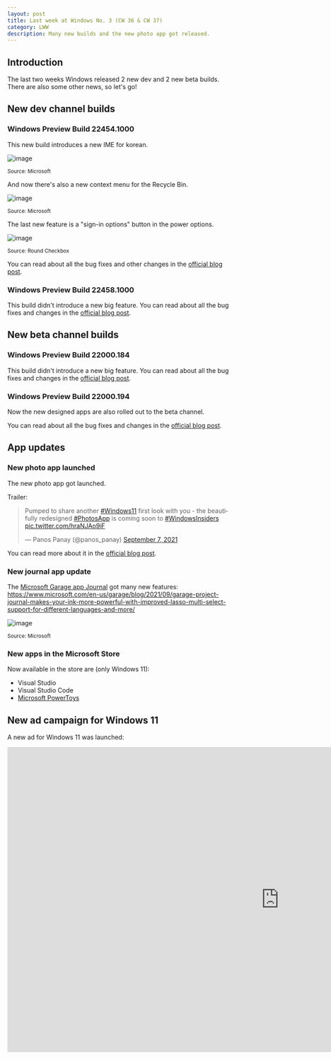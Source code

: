```yaml
---
layout: post
title: Last week at Windows No. 3 (CW 36 & CW 37)
category: LWW
description: Many new builds and the new photo app got released.
---
```


## Introduction
The last two weeks Windows released 2 new dev and 2 new beta builds. There are also some other news, so let's go!

## New dev channel builds
### Windows Preview Build 22454.1000

This new build introduces a new IME for korean. 

![image](https://user-images.githubusercontent.com/58633848/133880730-2d2d49db-6651-43c8-bbdc-d07ba4ec4aab.png)

<small>Source: Microsoft</small>

And now there's also a new context menu for the Recycle Bin.

![image](https://user-images.githubusercontent.com/58633848/133880760-b3853778-f4d9-4601-a71e-dd987c02a6df.png)

<small>Source: Microsoft</small>

The last new feature is a "sign-in options" button in the power options.

![image](https://user-images.githubusercontent.com/58633848/133881083-0c090731-9c16-4882-9af8-494e5632e619.png)

<small>Source: Round Checkbox</small>

You can read about all the bug fixes and other changes in the [official blog post](https://blogs.windows.com/windows-insider/2021/09/09/announcing-windows-11-insider-preview-build-22454/).

### Windows Preview Build 22458.1000

This build didn't introduce a new big feature. You can read about all the bug fixes and changes in the [official blog post](https://blogs.windows.com/windows-insider/2021/09/15/announcing-windows-11-insider-preview-build-22458/).

## New beta channel builds
### Windows Preview Build 22000.184
This build didn't introduce a new big feature. You can read about all the bug fixes and changes in the [official blog post](https://blogs.windows.com/windows-insider/2021/09/09/announcing-windows-11-insider-preview-build-22000-184/).

### Windows Preview Build 22000.194
Now the new designed apps are also rolled out to the beta channel.

You can read about all the bug fixes and changes in the [official blog post](https://blogs.windows.com/windows-insider/2021/09/16/announcing-windows-11-insider-preview-build-22000-194/).

## App updates
### New photo app launched

The new photo app got launched.

Trailer:

<blockquote class="twitter-tweet"><p lang="en" dir="ltr">Pumped to share another <a href="https://twitter.com/hashtag/Windows11?src=hash&amp;ref_src=twsrc%5Etfw">#Windows11</a> first look with you - the beautifully redesigned <a href="https://twitter.com/hashtag/PhotosApp?src=hash&amp;ref_src=twsrc%5Etfw">#PhotosApp</a> is coming soon to <a href="https://twitter.com/hashtag/WindowsInsiders?src=hash&amp;ref_src=twsrc%5Etfw">#WindowsInsiders</a> <a href="https://t.co/hraNJAo9iF">pic.twitter.com/hraNJAo9iF</a></p>&mdash; Panos Panay (@panos_panay) <a href="https://twitter.com/panos_panay/status/1435346853365575680?ref_src=twsrc%5Etfw">September 7, 2021</a></blockquote> <script async src="https://platform.twitter.com/widgets.js" charset="utf-8"></script>

You can read more about it in the [official blog post](https://blogs.windows.com/windows-insider/2021/09/16/redesigned-photos-app-for-windows-11-begins-rolling-out-to-windows-insiders/).

### New journal app update

The [Microsoft Garage app Journal](https://www.microsoft.com/en-us/garage/profiles/journal/) got many new features: https://www.microsoft.com/en-us/garage/blog/2021/09/garage-project-journal-makes-your-ink-more-powerful-with-improved-lasso-multi-select-support-for-different-languages-and-more/

![image](https://user-images.githubusercontent.com/58633848/133881862-2e6b032e-069c-4372-8369-52a99518722f.png)

<small>Source: Microsoft</small>

### New apps in the Microsoft Store
Now available in the store are (only Windows 11):
* Visual Studio
* Visual Studio Code
* [Microsoft PowerToys](https://aka.ms/getpowertoys)

## New ad campaign for Windows 11
A new ad for Windows 11 was launched:

<iframe width="1227" height="690" src="https://www.youtube.com/embed/8FKtTg5VRSU" title="YouTube video player" frameborder="0" allow="accelerometer; autoplay; clipboard-write; encrypted-media; gyroscope; picture-in-picture" allowfullscreen></iframe>
